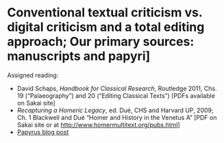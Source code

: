 # Conventional textual criticism vs. digital criticism and a total editing approach; Our primary sources: manuscripts and papyri]

Assigned reading:

- David Schaps, *Handbook for Classical Research*, Routledge 2011, Chs. 19 (“Palaeography”) and 20 (“Editing Classical Texts”) [PDFs available on Sakai site]
- *Recapturing a Homeric Legacy*, ed. Dué, CHS and Harvard UP, 2009; Ch. 1 Blackwell and Dué “Homer and History in the Venetus A” [PDF on Sakai site or at http://www.homermultitext.org/pubs.html]
- [Papyrus blog post](http://homermultitext.blogspot.com/2010/07/homeric-papyri-and-homer-multitext.html) 
 


